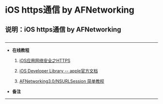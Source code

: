 # iOS https通信 by AFNetworking

## 说明：iOS https通信 by AFNetworking

## 
--------

* **在线教程**

    1.  [iOS应用网络安全之HTTPS](http://www.jianshu.com/p/c6a903da8346)
    
    2. [iOS Developer Library -- apple官方文档 ](https://developer.apple.com/library/ios/documentation/General/Reference/InfoPlistKeyReference/Articles/CocoaKeys.html#//apple_ref/doc/uid/TP40009251-SW33)

    3. [AFNetworking3.0/NSURLSession 简单教程](http://www.jianshu.com/p/5969bbb4af9f)



*  **备注**

--------